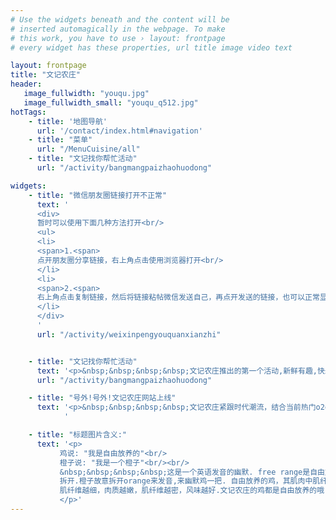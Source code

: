 ```yaml
---
# Use the widgets beneath and the content will be
# inserted automagically in the webpage. To make
# this work, you have to use › layout: frontpage
# every widget has these properties, url title image video text 

layout: frontpage
title: "文记农庄"
header:
   image_fullwidth: "youqu.jpg"
   image_fullwidth_small: "youqu_q512.jpg"
hotTags:
    - title: '地图导航' 
      url: '/contact/index.html#navigation' 
    - title: "菜单"
      url: "/MenuCuisine/all"
    - title: "文记找你帮忙活动"
      url: "/activity/bangmangpaizhaohuodong"

widgets:
    - title: "微信朋友圈链接打开不正常"
      text: '
      <div>
      暂时可以使用下面几种方法打开<br/>
      <ul>
      <li>
      <span>1.<span>
      点开朋友圈分享链接，右上角点击使用浏览器打开<br/>
      </li>
      <li>
      <span>2.<span>
      右上角点击复制链接，然后将链接粘帖微信发送自己，再点开发送的链接，也可以正常显示。这个麻烦方法可以让微信浏览器打开网页,并微信发送给好友。 
      </li>
      </div>
      '
      url: "/activity/weixinpengyouquanxianzhi"


    - title: "文记找你帮忙活动"
      text: '<p>&nbsp;&nbsp;&nbsp;&nbsp;文记农庄推出的第一个活动,新鲜有趣,快来看看. 参加活动,领取鸡蛋.妈妈再也不担心我没有鸡蛋吃了.</p>'
      url: "/activity/bangmangpaizhaohuodong"

    - title: "号外!号外!文记农庄网站上线"
      text: '<p>&nbsp;&nbsp;&nbsp;&nbsp;文记农庄紧跟时代潮流，结合当前热门o2o模式，期望探索出一条互联网+道路。:-)<br/>&nbsp;&nbsp;&nbsp;&nbsp;这个网站将会为食客提供农庄相关信息，包括最新动态，菜单信息，优惠活动，订座联系，地图导航等。这是网站的beta版，有很多地方需要完善修改,请谅解。<br/>&nbsp;&nbsp;&nbsp;&nbsp;希望你们能够一直伴随文记成长，而文记将会竭诚为你们奉上一级棒的私房菜。</p>
            '

    - title: "标题图片含义:"  
      text: '<p>
           鸡说: "我是自由放养的"<br/>
           橙子说: "我是一个橙子"<br/><br/>
           &nbsp;&nbsp;&nbsp;&nbsp;这是一个英语发音的幽默. free range是自由放养的意思,O range是橙子英文单词
           拆开.橙子故意拆开orange来发音,来幽默鸡一把. 自由放养的鸡，其肌肉中肌纤维直径小、密度大，而
           肌纤维越细，肉质越嫩，肌纤维越密，风味越好.文记农庄的鸡都是自由放养的哦. 
           </p>'
---
```


